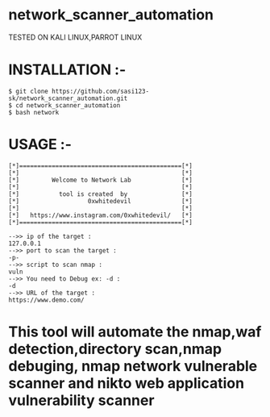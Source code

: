 # network_scanner_automation

TESTED ON KALI LINUX,PARROT LINUX

# INSTALLATION :-

```
$ git clone https://github.com/sasi123-sk/network_scanner_automation.git
$ cd network_scanner_automation
$ bash network
```

# USAGE :-

```
[*]=============================================[*]
[*]                                             [*]
[*]         Welcome to Network Lab              [*]
[*]                                             [*]
[*]           tool is created  by               [*]
[*]                   0xwhitedevil              [*]
[*]                                             [*]
[*]   https://www.instagram.com/0xwhitedevil/   [*]
[*]=============================================[*]
                                                                  
-->> ip of the target :
127.0.0.1
-->> port to scan the target :
-p-
-->> script to scan nmap :
vuln
-->> You need to Debug ex: -d :
-d
-->> URL of the target :
https://www.demo.com/
```

# This tool will automate the nmap,waf detection,directory scan,nmap debuging, nmap network vulnerable scanner and nikto web application vulnerability scanner
